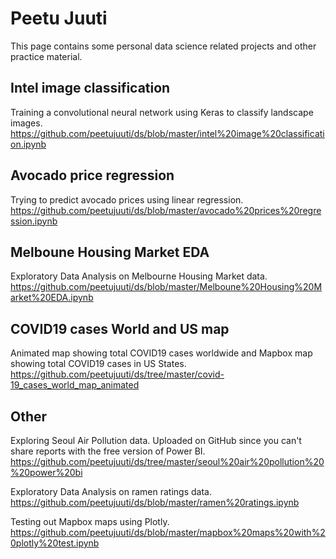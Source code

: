 # Peetu Juuti

This page contains some personal data science related projects and other practice material.  

## Intel image classification

Training a convolutional neural network using Keras to classify landscape images.  
https://github.com/peetujuuti/ds/blob/master/intel%20image%20classification.ipynb  

## Avocado price regression 

Trying to predict avocado prices using linear regression.  
https://github.com/peetujuuti/ds/blob/master/avocado%20prices%20regression.ipynb  

## Melboune Housing Market EDA

Exploratory Data Analysis on Melbourne Housing Market data.  
https://github.com/peetujuuti/ds/blob/master/Melboune%20Housing%20Market%20EDA.ipynb  

## COVID19 cases World and US map

Animated map showing total COVID19 cases worldwide and Mapbox map showing total COVID19 cases in US States.  
https://github.com/peetujuuti/ds/tree/master/covid-19_cases_world_map_animated  

## Other

Exploring Seoul Air Pollution data. Uploaded on GitHub since you can't share reports with the free version of Power BI.  
https://github.com/peetujuuti/ds/tree/master/seoul%20air%20pollution%20%20power%20bi  

Exploratory Data Analysis on ramen ratings data.  
https://github.com/peetujuuti/ds/blob/master/ramen%20ratings.ipynb  
  
Testing out Mapbox maps using Plotly.  
https://github.com/peetujuuti/ds/blob/master/mapbox%20maps%20with%20plotly%20test.ipynb  
